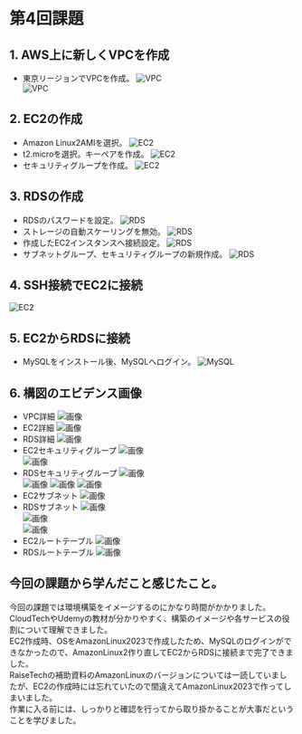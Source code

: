 # 第4回課題

## 1. AWS上に新しくVPCを作成 
  - 東京リージョンでVPCを作成。
  ![VPC](images/lecture04/VPC-1.png)  
  ![VPC](images/lecture04/VPC-2.png)  

## 2. EC2の作成  
  - Amazon Linux2AMIを選択。
  ![EC2](images/lecture04/EC2-1.png)  
  - t2.microを選択。キーペアを作成。
  ![EC2](images/lecture04/EC2-2.png)
  - セキュリティグループを作成。
  ![EC2](images/lecture04/EC2-3.png)

## 3. RDSの作成  
  - RDSのパスワードを設定。
  ![RDS](images/lecture04/RDS-1.png)  
  - ストレージの自動スケーリングを無効。
  ![RDS](images/lecture04/RDS-2.png)
  - 作成したEC2インスタンスへ接続設定。
  ![RDS](images/lecture04/RDS-3.png)  
  - サブネットグループ、セキュリティグループの新規作成。
  ![RDS](images/lecture04/RDS-4.png)

## 4. SSH接続でEC2に接続  
  ![EC2](images/lecture04/EC2.png)  
  
## 5. EC2からRDSに接続  
  - MySQLをインストール後、MySQLへログイン。
  ![MySQL](images/lecture04/MySQL.png)

## 6. 構図のエビデンス画像  
  - VPC詳細
  ![画像](images/lecture04/VPCk.png)
  - EC2詳細
  ![画像](images/lecture04/EC2k.png)  
  - RDS詳細
  ![画像](images/lecture04/RDSk.png)  
  - EC2セキュリティグループ
  ![画像](images/lecture04/EC2sg-1.png)  
  ![画像](images/lecture04/EC2sg-2.png)  
  - RDSセキュリティグループ
  ![画像](images/lecture04/RDSsg-1.png)  
  ![画像](images/lecture04/RDSsg-2.png)
  ![画像](images/lecture04/RDSsg-3.png)
  ![画像](images/lecture04/RDSsg-4.png)
  - EC2サブネット
  ![画像](images/lecture04/EC2sub.png)  
  - RDSサブネット
  ![画像](images/lecture04/RDSsub-1.png)  
  ![画像](images/lecture04/RDSsub-2.png)  
  ![画像](images/lecture04/RDSsub-3.png)
  - EC2ルートテーブル
  ![画像](images/lecture04/EC2r.png)  
  - RDSルートテーブル
  ![画像](images/lecture04/RDSr.png)  

## 今回の課題から学んだこと感じたこと。  
今回の課題では環境構築をイメージするのにかなり時間がかかりました。  
CloudTechやUdemyの教材が分かりやすく、構築のイメージや各サービスの役割について理解できました。  
EC2作成時、OSをAmazonLinux2023で作成したため、MySQLのログインができなかったので、AmazonLinux2作り直してEC2からRDSに接続まで完了できました。  
RaiseTechの補助資料のAmazonLinuxのバージョンについては一読していましたが、EC2の作成時には忘れていたので間違えてAmazonLinux2023で作ってしまいました。  
作業に入る前には、しっかりと確認を行ってから取り掛かることが大事だということを学びました。
